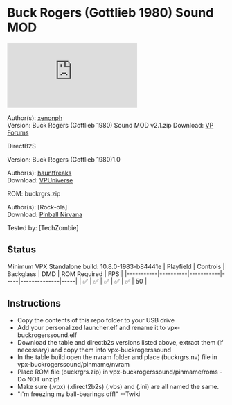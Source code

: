 # Buck Rogers (Gottlieb 1980) Sound MOD

![Table Preview](https://www.vpforums.org/index.php?app=downloads&module=display&section=screenshot&record=107823&id=13137&full=1)

Author(s): [xenonph](https://www.vpforums.org/index.php?showuser=14100)  
Version: Buck Rogers (Gottlieb 1980) Sound MOD v2.1.zip
Download:  [VP Forums](https://www.vpforums.org/index.php?app=downloads&showfile=13137)

DirectB2S

Version: Buck Rogers (Gottlieb 1980)1.0

Author(s): [hauntfreaks ](https://vpuniverse.com/profile/5216-hauntfreaks/)  
Download:  [VPUniverse](https://vpuniverse.com/files/file/14150-buck-rogers-gottlieb-1980-b2s/)

ROM:
buckrgrs.zip

Author(s): [Rock-ola]  
Download:  [Pinball Nirvana](https://pinballnirvana.com/forums/resources/buckrgrs.1639/)

Tested by:
[TechZombie]

## Status 

Minimum VPX Standalone build: 10.8.0-1983-b84441e
| Playfield | Controls | Backglass | DMD | ROM Required | FPS | 
|-----------|----------|-----------|-----|--------------|-----|
| :white_check_mark: | :white_check_mark: | :white_check_mark: | :white_check_mark: | :white_check_mark: | 50 |

## Instructions

- Copy the contents of this repo folder to your USB drive
- Add your personalized launcher.elf and rename it to vpx-buckrogerssound.elf
- Download the table and directb2s versions listed above, extract them (if necessary) and copy them into vpx-buckrogerssound
- In the table build open the nvram folder and place (buckrgrs.nv) file in vpx-buckrogerssound/pinmame/nvram
- Place ROM file (buckrgrs.zip) in vpx-buckrogerssound/pinmame/roms - Do NOT unzip!
- Make sure (.vpx) (.direct2b2s) (.vbs) and (.ini) are all named the same. 
- "I'm freezing my ball-bearings off!" --Twiki
